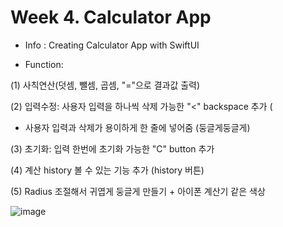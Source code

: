# Week 4. Calculator App

* Info : Creating Calculator App with SwiftUI 

* Function:

(1) 사칙연산(덧셈, 뺄셈, 곱셈, "="으로 결과값 출력)

(2) 입력수정: 사용자 입력을 하나씩 삭제 가능한 "<" backspace 추가 (
- 사용자 입력과 삭제가 용이하게 한 줄에 넣어줌 (둥글게둥글게) 

(3) 초기화: 입력 한번에 초기화 가능한 "C" button 추가

(4) 계산 history 볼 수 있는 기능 추가 (history 버튼) 

(5) Radius 조절해서 귀엽게 둥글게 만들기 + 아이폰 계산기 같은 색상 


![image](https://github.com/APP-iOS5th/project1---lab5/assets/101628142/686a9b6a-20e3-4e38-9633-ed84c17f0c18)

